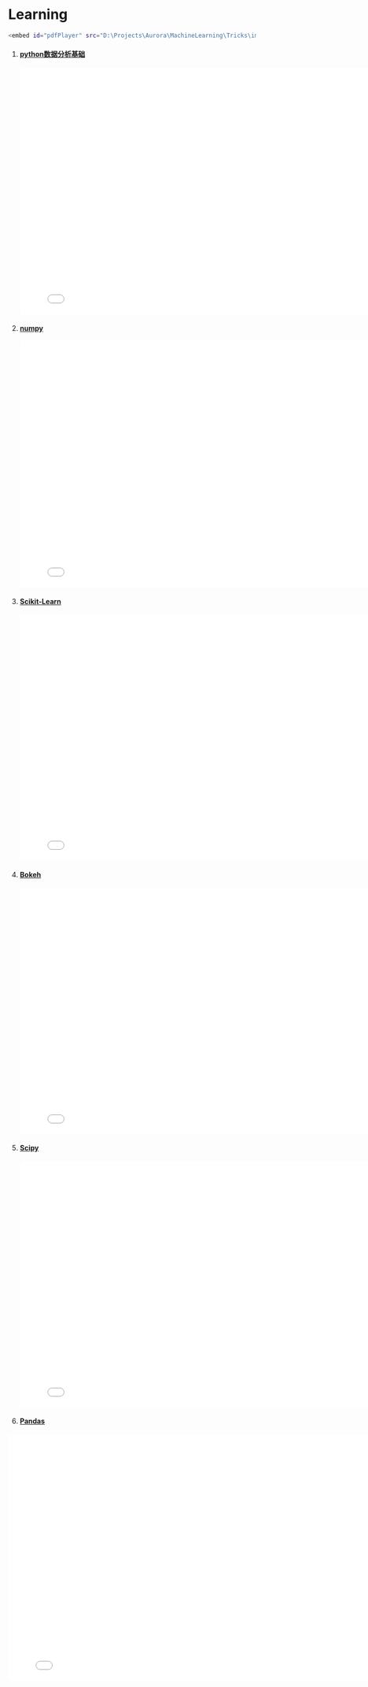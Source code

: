 









# Learning

```bash
<embed id="pdfPlayer" src="D:\Projects\Aurora\MachineLearning\Tricks\images/PythonForDataScience.pdf" type="application/pdf" width="100%" height="600" >
```



1. #### [python数据分析基础](https://link.jianshu.com/?t=https://s3.amazonaws.com/assets.datacamp.com/blog_assets/PythonForDataScience.pdf)

   <iframe src="images/PythonForDataScience.pdf" style="width:800px; height:500px;" frameborder="0"></iframe>

2. #### [numpy](https://link.jianshu.com/?t=https://s3.amazonaws.com/assets.datacamp.com/blog_assets/Numpy_Python_Cheat_Sheet.pdf)

   <iframe src="images/Numpy_Python_Cheat_Sheet.pdf" style="width:800px; height:500px;" frameborder="0"></iframe>

3. #### [Scikit-Learn](https://link.jianshu.com/?t=https://s3.amazonaws.com/assets.datacamp.com/blog_assets/Scikit_Learn_Cheat_Sheet_Python.pdf)

   <iframe src="images/Scikit_Learn_Cheat_Sheet_Python.pdf" style="width:800px; height:500px;" frameborder="0"></iframe>

4. #### [Bokeh](https://link.jianshu.com/?t=https://s3.amazonaws.com/assets.datacamp.com/blog_assets/Python_Bokeh_Cheat_Sheet.pdf)

   <iframe src="images/Python_Bokeh_Cheat_Sheet.pdf" style="width:800px; height:500px;" frameborder="0"></iframe>

5. #### [Scipy](https://link.jianshu.com/?t=https://s3.amazonaws.com/assets.datacamp.com/blog_assets/Python_SciPy_Cheat_Sheet_Linear_Algebra.pdf)

   <iframe src="images/Python_SciPy_Cheat_Sheet_Linear_Algebra.pdf" style="width:800px; height:500px;" frameborder="0"></iframe>

6. #### [Pandas](https://link.jianshu.com/?t=https://s3.amazonaws.com/assets.datacamp.com/blog_assets/PandasPythonForDataScience+(1).pdf)

<iframe src="images/PandasPythonForDataScience.pdf" style="width:800px; height:500px;" frameborder="0"></iframe>











